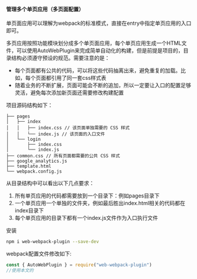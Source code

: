 #### 管理多个单页应用（多页面配置）

单页面应用可以理解为webpack的标准模式，直接在entry中指定单页应用的入口即可。

多页应用按照功能模块划分成多个单页面应用，每个单页应用生成一个HTML文件，可以使用AutoWebPlugin来完成简单自动化的构建，但是前提是项目的，目录结构必须遵守预设的规范。需要注意的是：

- 每个页面都有公共的代码，可以将这些代码抽离出来，避免重复的加载。比如，每个页面都引用了同一套css样式表
- 随着业务的不断扩展，页面可能会不断的追加，所以一定要让入口的配置足够灵活，避免每次添加新页面还需要修改构建配置

项目源码结构如下：

```
├── pages
│   ├── index
│   │   ├── index.css // 该页面单独需要的 CSS 样式
│   │   └── index.js // 该页面的入口文件
│   └── login
│       ├── index.css
│       └── index.js
├── common.css // 所有页面都需要的公共 CSS 样式
├── google_analytics.js
├── template.html
└── webpack.config.js
```

从目录结构中可以看出以下几点要求：

1. 所有单页应用的代码都需要放到一个目录下：例如pages目录下
2. 一个单页应用一个单独的文件夹，例如最后胜出index.html相关的代码都在index目录下
3. 每个单页应用的目录下都有一个index.js文件作为入口执行文件

安装

```bash
npm i web-webpack-plugin --save-dev
```

webpack配置文件修改如下:

```javascript
const { AutoWebPlugin } = require("web-webpack-plugin")
//使用本文的
```

